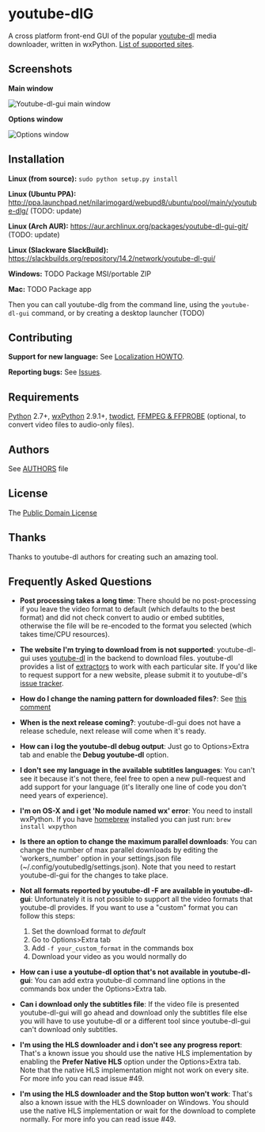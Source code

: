 # youtube-dlG

A cross platform front-end GUI of the popular [youtube-dl](http://rg3.github.io/youtube-dl/) media downloader, written in wxPython. [List of supported sites](https://rg3.github.io/youtube-dl/supportedsites.html).

## Screenshots

**Main window**

![Youtube-dl-gui main window](http://i.imgur.com/I4oXPWs.png)

**Options window**

![Options window](http://i.imgur.com/eShdoLD.png)

## Installation

**Linux (from source):** `sudo python setup.py install`

**Linux (Ubuntu PPA):** http://ppa.launchpad.net/nilarimogard/webupd8/ubuntu/pool/main/y/youtube-dlg/ (TODO: update)

**Linux (Arch AUR):** https://aur.archlinux.org/packages/youtube-dl-gui-git/ (TODO: update)

**Linux (Slackware SlackBuild):** https://slackbuilds.org/repository/14.2/network/youtube-dl-gui/

**Windows:** TODO Package MSI/portable ZIP

**Mac:** TODO Package app

Then you can call youtube-dlg from the command line, using the `youtube-dl-gui` command, or by creating a desktop launcher (TODO)

## Contributing

**Support for new language:** See [Localization HOWTO](locale_build/HOWTO.md).

**Reporting bugs:** See [Issues](https://github.com/MrS0m30n3/youtube-dl-gui/issues).


## Requirements
[Python](http://www.python.org) 2.7+, [wxPython](http://wxpython.org) 2.9.1+, [twodict](https://pypi.python.org/pypi/twodict/1.2), [FFMPEG & FFPROBE](http://www.ffmpeg.org) (optional, to convert video files to audio-only files).

## Authors

See [AUTHORS](AUTHORS) file
      
## License

The [Public Domain License](LICENSE)

## Thanks

Thanks to youtube-dl authors for creating such an amazing tool.

## Frequently Asked Questions

 * **Post processing takes a long time**: There should be no post-processing if you leave the video format to default (which defaults to the best format) and did not check convert to audio or embed subtitles, otherwise the file will be re-encoded to the format you selected (which takes time/CPU resources).
 
 * **The website I'm trying to download from is not supported**: youtube-dl-gui uses [youtube-dl](https://github.com/rg3/youtube-dl) in the backend to download files. youtube-dl provides a list of [extractors](https://github.com/rg3/youtube-dl/tree/master/youtube_dl/extractor) to work with each particular site. If you'd like to request support for a new website, please submit it to youtube-dl's [issue tracker](https://github.com/rg3/youtube-dl/issues).
 
 * **How do I change the naming pattern for downloaded files?**: See [this comment](https://github.com/MrS0m30n3/youtube-dl-gui/issues/144#issuecomment-263195019)
 
 * **When is the next release coming?**: youtube-dl-gui does not have a release schedule, next release will come when it's ready.
 
 * **How can i log the youtube-dl debug output**: Just go to Options>Extra tab and enable the **Debug youtube-dl** option.
 
 * **I don't see my language in the available subtitles languages**: You can't see it because it's not there, feel free to open a new pull-request and add support for your language (it's literally one line of code you don't need years of experience).
 
 * **I'm on OS-X and i get 'No module named wx' error**: You need to install wxPython. If you have [homebrew](https://brew.sh/) installed you can just run: `brew install wxpython`
 
 * **Is there an option to change the maximum parallel downloads**: You can change the number of max parallel downloads by editing the 'workers_number' option in your settings.json file (~/.config/youtubedlg/settings.json). Note that you need to restart youtube-dl-gui for the changes to take place.
 
 * **Not all formats reported by youtube-dl -F are available in youtube-dl-gui**: Unfortunately it is not possible to support all the video formats that youtube-dl provides. If you want to use a "custom" format you can follow this steps:
   1. Set the download format to *default*
   2. Go to Options>Extra tab
   3. Add `-f your_custom_format` in the commands box
   4. Download your video as you would normally do
   
 * **How can i use a youtube-dl option that's not available in youtube-dl-gui**: You can add extra youtube-dl command line options in the commands box under the Options>Extra tab.
 
 * **Can i download only the subtitles file**: If the video file is presented youtube-dl-gui will go ahead and download only the subtitles file else you will have to use youtube-dl or a different tool since youtube-dl-gui can't download only subtitles.
 
 * **I'm using the HLS downloader and i don't see any progress report**: That's a known issue you should use the native HLS implementation by enabling the **Prefer Native HLS** option under the Options>Extra tab. Note that the native HLS implementation might not work on every site. For more info you can read issue #49.
 
 * **I'm using the HLS downloader and the Stop button won't work**: That's also a known issue with the HLS downloader on Windows. You should use the native HLS implementation or wait for the download to complete normally. For more info you can read issue #49.
